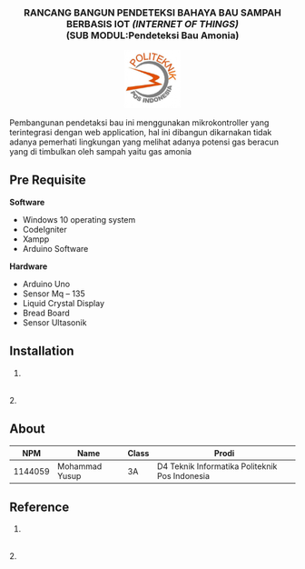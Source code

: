 <h3 align="center">RANCANG BANGUN PENDETEKSI BAHAYA BAU SAMPAH BERBASIS IOT <i>(INTERNET OF THINGS)</i> <br> (SUB MODUL:Pendeteksi Bau Amonia)</h3>
<p align="center">
  <img src="./img/proposal/logo.JPG" width="100">
</p>
Pembangunan pendetaksi bau ini menggunakan mikrokontroller yang terintegrasi dengan web application, hal ini dibangun dikarnakan tidak adanya pemerhati lingkungan yang melihat adanya potensi gas beracun yang di timbulkan oleh sampah yaitu gas amonia 

## Pre Requisite
**Software**
* Windows 10 operating system
* CodeIgniter
* Xampp 
* Arduino Software 

**Hardware**
* Arduino Uno
* Sensor Mq – 135
* Liquid Crystal Display
* Bread Board
* Sensor Ultasonik


## Installation
1.
<br>
2.

## About

NPM| Name| Class | Prodi
------------ | ------------- | ------------- | -------------
1144059| Mohammad Yusup | 3A| D4 Teknik Informatika Politeknik Pos Indonesia

## Reference
1.
<br>
2.
